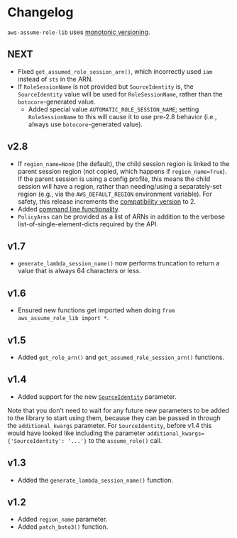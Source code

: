 # Changelog

`aws-assume-role-lib` uses [monotonic versioning](http://blog.appliedcompscilab.com/monotonic_versioning_manifesto/).

## NEXT
* Fixed `get_assumed_role_session_arn()`, which incorrectly used `iam` instead of `sts` in the ARN.
* If `RoleSessionName` is not provided but `SourceIdentity` is, the `SourceIdentity` value will be used for `RoleSessionName`, rather than the `botocore`-generated value.
    * Added special value `AUTOMATIC_ROLE_SESSION_NAME`; setting `RoleSessionName` to this will cause it to use pre-2.8 behavior (i.e., always use `botocore`-generated value).

## v2.8
* If `region_name=None` (the default), the child session region is linked to the parent session region (not copied, which happens if `region_name=True`). If the parent session is using a config profile, this means the child session will have a region, rather than needing/using a separately-set region (e.g., via the `AWS_DEFAULT_REGION` environment variable). For safety, this release increments the [compatibility version](http://blog.appliedcompscilab.com/monotonic_versioning_manifesto/) to 2.
* Added [command line functionality](README.md#command-line-use).
* `PolicyArns` can be provided as a list of ARNs in addition to the verbose list-of-single-element-dicts required by the API.

## v1.7
* `generate_lambda_session_name()` now performs truncation to return a value that is always 64 characters or less.

## v1.6
* Ensured new functions get imported when doing `from aws_assume_role_lib import *`.

## v1.5
* Added `get_role_arn()` and `get_assumed_role_session_arn()` functions.

## v1.4
* Added support for the new [`SourceIdentity`](https://aws.amazon.com/blogs/security/how-to-relate-iam-role-activity-to-corporate-identity/) parameter.

Note that you don't need to wait for any future new parameters to be added to the library to start using them, because they can be passed in through the `additional_kwargs` parameter.
For `SourceIdentity`, before v1.4 this would have looked like including the parameter `additional_kwargs={'SourceIdentity': '...'}` to the `assume_role()` call.

## v1.3
* Added the `generate_lambda_session_name()` function.

## v1.2
* Added `region_name` parameter.
* Added `patch_boto3()` function.
